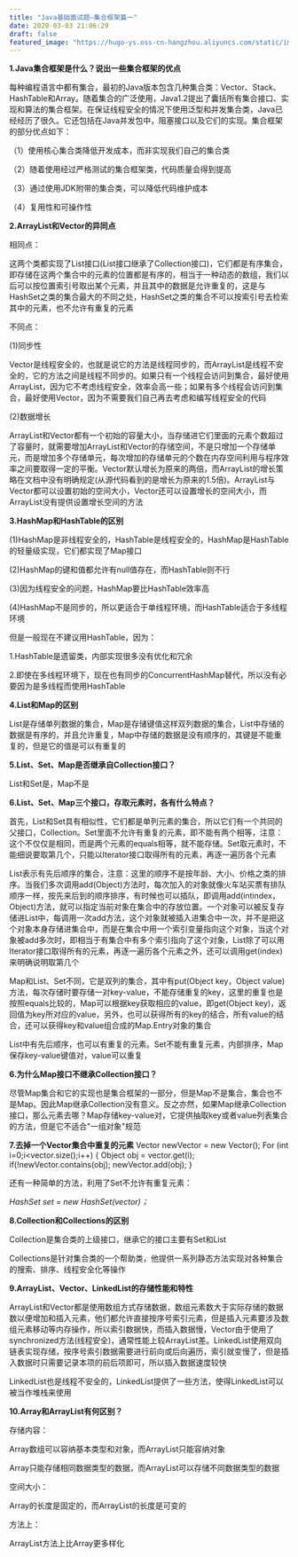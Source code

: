 ```yaml
---
title: "Java基础面试题—集合框架篇一"
date: 2020-03-03 21:06:29
draft: false
featured_image: "https://hugo-ys.oss-cn-hangzhou.aliyuncs.com/static/img/java.png"
---
```

**1.Java集合框架是什么？说出一些集合框架的优点**

每种编程语言中都有集合，最初的Java版本包含几种集合类：Vector、Stack、HashTable和Array。随着集合的广泛使用，Java1.2提出了囊括所有集合接口、实现和算法的集合框架。在保证线程安全的情况下使用泛型和并发集合类，Java已经经历了很久。它还包括在Java并发包中，阻塞接口以及它们的实现。集合框架的部分优点如下：

（1）使用核心集合类降低开发成本，而非实现我们自己的集合类

（2）随着使用经过严格测试的集合框架类，代码质量会得到提高

（3）通过使用JDK附带的集合类，可以降低代码维护成本

（4）复用性和可操作性

**2.ArrayList和Vector的异同点**

相同点：

这两个类都实现了List接口(List接口继承了Collection接口)，它们都是有序集合，即存储在这两个集合中的元素的位置都是有序的，相当于一种动态的数组，我们以后可以按位置索引号取出某个元素，并且其中的数据是允许重复的，这是与HashSet之类的集合最大的不同之处，HashSet之类的集合不可以按索引号去检索其中的元素，也不允许有重复的元素

不同点：

(1)同步性

Vector是线程安全的，也就是说它的方法是线程同步的，而ArrayList是线程不安全的，它的方法之间是线程不同步的。如果只有一个线程会访问到集合，最好使用ArrayList，因为它不考虑线程安全，效率会高一些；如果有多个线程会访问到集合，最好使用Vector，因为不需要我们自己再去考虑和编写线程安全的代码

(2)数据增长

ArrayList和Vector都有一个初始的容量大小，当存储进它们里面的元素个数超过了容量时，就需要增加ArrayList和Vector的存储空间，不是只增加一个存储单元，而是增加多个存储单元，每次增加的存储单元的个数在内存空间利用与程序效率之间要取得一定的平衡。Vector默认增长为原来的两倍，而ArrayList的增长策略在文档中没有明确规定(从源代码看到的是增长为原来的1.5倍)。ArrayList与Vector都可以设置初始的空间大小，Vector还可以设置增长的空间大小，而ArrayList没有提供设置增长空间的方法

**3.HashMap和HashTable的区别**

(1)HashMap是非线程安全的，HashTable是线程安全的，HashMap是HashTable的轻量级实现，它们都实现了Map接口

(2)HashMap的键和值都允许有null值存在，而HashTable则不行

(3)因为线程安全的问题，HashMap要比HashTable效率高

(4)HashMap不是同步的，所以更适合于单线程环境，而HashTable适合于多线程环境

但是一般现在不建议用HashTable，因为：

1.HashTable是遗留类，内部实现很多没有优化和冗余

2.即使在多线程环境下，现在也有同步的ConcurrentHashMap替代，所以没有必要因为是多线程而使用HashTable

**4.List和Map的区别**

List是存储单列数据的集合，Map是存储键值这样双列数据的集合，List中存储的数据是有序的，并且允许重复，Map中存储的数据是没有顺序的，其键是不能重复的，但是它的值是可以有重复的

**5.List、Set、Map是否继承自Collection接口？**

List和Set是，Map不是

**6.List、Set、Map三个接口，存取元素时，各有什么特点？**

首先，List和Set具有相似性，它们都是单列元素的集合，所以它们有一个共同的父接口，Collection。Set里面不允许有重复的元素，即不能有两个相等，注意：这个不仅仅是相同，而是两个元素的equals相等，就不能存储。Set取元素时，不能细说要取第几个，只能以Iterator接口取得所有的元素，再逐一遍历各个元素

List表示有先后顺序的集合，注意：这里的顺序不是按年龄、大小、价格之类的排序。当我们多次调用add(Object)方法时，每次加入的对象就像火车站买票有排队顺序一样，按先来后到的顺序排序，有时候也可以插队，即调用add(intindex，Object)方法，就可以指定当前对象在集合中的存放位置。一个对象可以被反复存储进List中，每调用一次add方法，这个对象就被插入进集合中一次，并不是把这个对象本身存储进集合中，而是在集合中用一个索引变量指向这个对象，当这个对象被add多次时，即相当于有集合中有多个索引指向了这个对象，List除了可以用Iterator接口取得所有的元素，再逐一遍历各个元素之外，还可以调用get(index)来明确说明取第几个

Map和List、Set不同，它是双列的集合，其中有put(Object key，Object value)方法，每次存储时要存储一对key-value，不能存储重复的key，这里的重复也是按照equals比较的，Map可以根据key获取相应的value，即get(Object key)，返回值为key所对应的value，另外，也可以获得所有的key的结合，所有value的结合，还可以获得key和value组合成的Map.Entry对象的集合

List中有先后顺序，也可以有重复的元素。Set不能有重复元素，内部排序，Map保存key-value键值对，value可以重复

**6.为什么Map接口不继承Collection接口？**

尽管Map集合和它的实现也是集合框架的一部分，但是Map不是集合，集合也不是Map。因此Map继承Collection没有意义。反之亦然，如果Map继承Collection接口，那么元素去哪？Map存储key-value对，它提供抽取key或者value列表集合的方法，但是它不适合"一组对象"规范

**7.去掉一个Vector集合中重复的元素**
Vector newVector = new Vector(); For (int i=0;i<vector.size();i++) { Object obj = vector.get(i); if(!newVector.contains(obj); newVector.add(obj); }

还有一种简单的方法，利用了Set不允许有重复元素：

*HashSet set = new HashSet(vector)；*

**8.Collection和Collections的区别**

Collection是集合类的上级接口，继承它的接口主要有Set和List

Collections是针对集合类的一个帮助类，他提供一系列静态方法实现对各种集合的搜索、排序、线程安全化等操作

**9.ArrayList、Vector、LinkedList的存储性能和特性**

ArrayList和Vector都是使用数组方式存储数据，数组元素数大于实际存储的数据数以便增加和插入元素，他们都允许直接按序号索引元素，但是插入元素要涉及数组元素移动等内存操作，所以索引数据快，而插入数据慢，Vector由于使用了synchronized方法(线程安全)，通常性能上较ArrayList差。LinkedList使用双向链表实现存储，按序号索引数据需要进行前向或后向遍历，索引就变慢了，但是插入数据时只需要记录本项的前后项即可，所以插入数据速度较快

LinkedList也是线程不安全的，LinkedList提供了一些方法，使得LinkedList可以被当作堆栈来使用

**10.Array和ArrayList有何区别？**

存储内容：

Array数组可以容纳基本类型和对象，而ArrayList只能容纳对象

Array只能存储相同数据类型的数据，而ArrayList可以存储不同数据类型的数据

空间大小：

Array的长度是固定的，而ArrayList的长度是可变的

方法上：

ArrayList方法上比Array更多样化